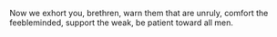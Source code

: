 Now we exhort you, brethren, warn them that are unruly, comfort the feebleminded, support the weak, be patient toward all men.
